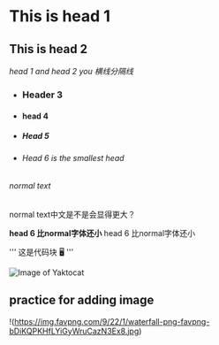 # This is head 1
## This is head 2

_head 1 and head 2 you 横线分隔线_

- ### Header 3
- #### head 4
- ##### Head 5 
- ###### Head 6 is the smallest head

###### normal text
normal text中文是不是会显得更大？

**head 6 比normal字体还小**
head 6 比normal字体还小


'''
这是代码块
🖥️
'''

![Image of Yaktocat](https://octodex.github.com/images/yaktocat.png)


## practice for adding image
!(https://img.favpng.com/9/22/1/waterfall-png-favpng-bDiKQPKHfLYiGyWruCazN3Ex8.jpg)



